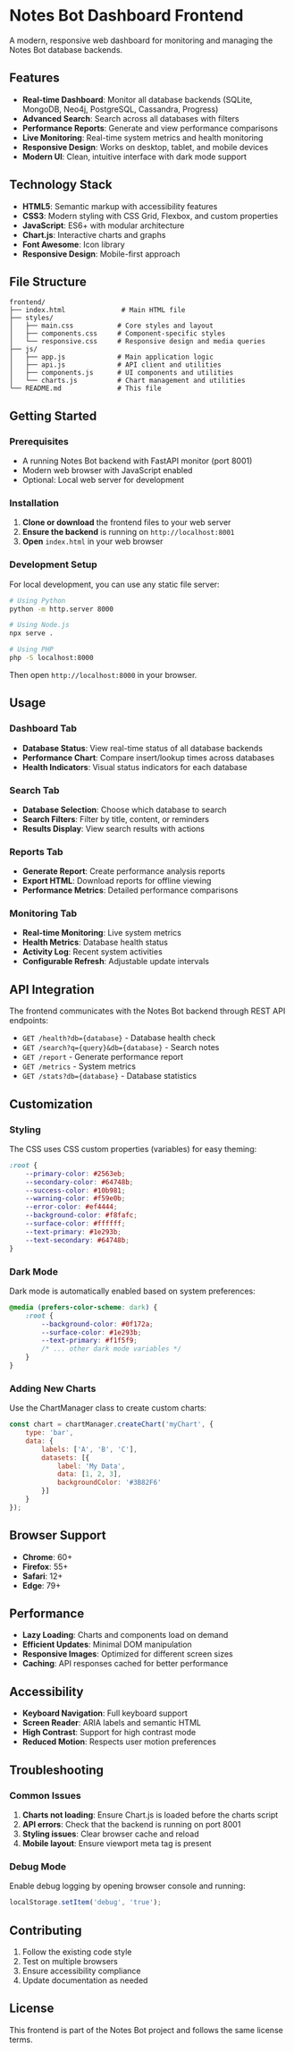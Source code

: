 # Notes Bot Dashboard Frontend

A modern, responsive web dashboard for monitoring and managing the Notes Bot database backends.

## Features

- **Real-time Dashboard**: Monitor all database backends (SQLite, MongoDB, Neo4j, PostgreSQL, Cassandra, Progress)
- **Advanced Search**: Search across all databases with filters
- **Performance Reports**: Generate and view performance comparisons
- **Live Monitoring**: Real-time system metrics and health monitoring
- **Responsive Design**: Works on desktop, tablet, and mobile devices
- **Modern UI**: Clean, intuitive interface with dark mode support

## Technology Stack

- **HTML5**: Semantic markup with accessibility features
- **CSS3**: Modern styling with CSS Grid, Flexbox, and custom properties
- **JavaScript**: ES6+ with modular architecture
- **Chart.js**: Interactive charts and graphs
- **Font Awesome**: Icon library
- **Responsive Design**: Mobile-first approach

## File Structure

```
frontend/
├── index.html              # Main HTML file
├── styles/
│   ├── main.css           # Core styles and layout
│   ├── components.css     # Component-specific styles
│   └── responsive.css     # Responsive design and media queries
├── js/
│   ├── app.js             # Main application logic
│   ├── api.js             # API client and utilities
│   ├── components.js      # UI components and utilities
│   └── charts.js          # Chart management and utilities
└── README.md              # This file
```

## Getting Started

### Prerequisites

- A running Notes Bot backend with FastAPI monitor (port 8001)
- Modern web browser with JavaScript enabled
- Optional: Local web server for development

### Installation

1. **Clone or download** the frontend files to your web server
2. **Ensure the backend** is running on `http://localhost:8001`
3. **Open** `index.html` in your web browser

### Development Setup

For local development, you can use any static file server:

```bash
# Using Python
python -m http.server 8000

# Using Node.js
npx serve .

# Using PHP
php -S localhost:8000
```

Then open `http://localhost:8000` in your browser.

## Usage

### Dashboard Tab

- **Database Status**: View real-time status of all database backends
- **Performance Chart**: Compare insert/lookup times across databases
- **Health Indicators**: Visual status indicators for each database

### Search Tab

- **Database Selection**: Choose which database to search
- **Search Filters**: Filter by title, content, or reminders
- **Results Display**: View search results with actions

### Reports Tab

- **Generate Report**: Create performance analysis reports
- **Export HTML**: Download reports for offline viewing
- **Performance Metrics**: Detailed performance comparisons

### Monitoring Tab

- **Real-time Monitoring**: Live system metrics
- **Health Metrics**: Database health status
- **Activity Log**: Recent system activities
- **Configurable Refresh**: Adjustable update intervals

## API Integration

The frontend communicates with the Notes Bot backend through REST API endpoints:

- `GET /health?db={database}` - Database health check
- `GET /search?q={query}&db={database}` - Search notes
- `GET /report` - Generate performance report
- `GET /metrics` - System metrics
- `GET /stats?db={database}` - Database statistics

## Customization

### Styling

The CSS uses CSS custom properties (variables) for easy theming:

```css
:root {
    --primary-color: #2563eb;
    --secondary-color: #64748b;
    --success-color: #10b981;
    --warning-color: #f59e0b;
    --error-color: #ef4444;
    --background-color: #f8fafc;
    --surface-color: #ffffff;
    --text-primary: #1e293b;
    --text-secondary: #64748b;
}
```

### Dark Mode

Dark mode is automatically enabled based on system preferences:

```css
@media (prefers-color-scheme: dark) {
    :root {
        --background-color: #0f172a;
        --surface-color: #1e293b;
        --text-primary: #f1f5f9;
        /* ... other dark mode variables */
    }
}
```

### Adding New Charts

Use the ChartManager class to create custom charts:

```javascript
const chart = chartManager.createChart('myChart', {
    type: 'bar',
    data: {
        labels: ['A', 'B', 'C'],
        datasets: [{
            label: 'My Data',
            data: [1, 2, 3],
            backgroundColor: '#3B82F6'
        }]
    }
});
```

## Browser Support

- **Chrome**: 60+
- **Firefox**: 55+
- **Safari**: 12+
- **Edge**: 79+

## Performance

- **Lazy Loading**: Charts and components load on demand
- **Efficient Updates**: Minimal DOM manipulation
- **Responsive Images**: Optimized for different screen sizes
- **Caching**: API responses cached for better performance

## Accessibility

- **Keyboard Navigation**: Full keyboard support
- **Screen Reader**: ARIA labels and semantic HTML
- **High Contrast**: Support for high contrast mode
- **Reduced Motion**: Respects user motion preferences

## Troubleshooting

### Common Issues

1. **Charts not loading**: Ensure Chart.js is loaded before the charts script
2. **API errors**: Check that the backend is running on port 8001
3. **Styling issues**: Clear browser cache and reload
4. **Mobile layout**: Ensure viewport meta tag is present

### Debug Mode

Enable debug logging by opening browser console and running:

```javascript
localStorage.setItem('debug', 'true');
```

## Contributing

1. Follow the existing code style
2. Test on multiple browsers
3. Ensure accessibility compliance
4. Update documentation as needed

## License

This frontend is part of the Notes Bot project and follows the same license terms.
